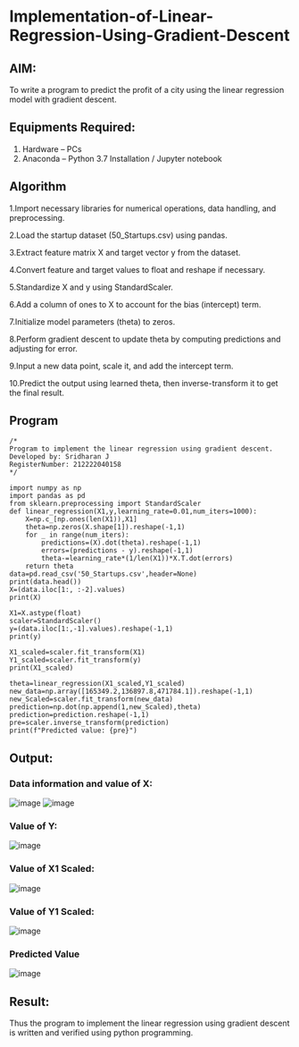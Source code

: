 # Implementation-of-Linear-Regression-Using-Gradient-Descent

## AIM:
To write a program to predict the profit of a city using the linear regression model with gradient descent.

## Equipments Required:
1. Hardware – PCs
2. Anaconda – Python 3.7 Installation / Jupyter notebook

## Algorithm
1.Import necessary libraries for numerical operations, data handling, and preprocessing.

2.Load the startup dataset (50_Startups.csv) using pandas.

3.Extract feature matrix X and target vector y from the dataset.

4.Convert feature and target values to float and reshape if necessary.

5.Standardize X and y using StandardScaler.

6.Add a column of ones to X to account for the bias (intercept) term.

7.Initialize model parameters (theta) to zeros.

8.Perform gradient descent to update theta by computing predictions and adjusting for error.

9.Input a new data point, scale it, and add the intercept term.

10.Predict the output using learned theta, then inverse-transform it to get the final result.
 
## Program
```
/*
Program to implement the linear regression using gradient descent.
Developed by: Sridharan J
RegisterNumber: 212222040158
*/

import numpy as np
import pandas as pd
from sklearn.preprocessing import StandardScaler
def linear_regression(X1,y,learning_rate=0.01,num_iters=1000):
    X=np.c_[np.ones(len(X1)),X1]
    theta=np.zeros(X.shape[1]).reshape(-1,1)
    for _ in range(num_iters):
        predictions=(X).dot(theta).reshape(-1,1)
        errors=(predictions - y).reshape(-1,1)
        theta-=learning_rate*(1/len(X1))*X.T.dot(errors)
    return theta
data=pd.read_csv('50_Startups.csv',header=None)
print(data.head())
X=(data.iloc[1:, :-2].values)
print(X)

X1=X.astype(float)
scaler=StandardScaler()
y=(data.iloc[1:,-1].values).reshape(-1,1)
print(y)

X1_scaled=scaler.fit_transform(X1)
Y1_scaled=scaler.fit_transform(y)
print(X1_scaled)

theta=linear_regression(X1_scaled,Y1_scaled)
new_data=np.array([165349.2,136897.8,471784.1]).reshape(-1,1)
new_Scaled=scaler.fit_transform(new_data)
prediction=np.dot(np.append(1,new_Scaled),theta)
prediction=prediction.reshape(-1,1)
pre=scaler.inverse_transform(prediction)
print(f"Predicted value: {pre}")
```

## Output:

### Data information and value of X:
![image](https://github.com/user-attachments/assets/fa3f7c54-7fe2-4302-b311-701dd70c8f2d)
![image](https://github.com/user-attachments/assets/e66f2f32-d841-4002-a6ae-cbfd98b8c77d)

### Value of Y:
![image](https://github.com/user-attachments/assets/bccfc6fd-9682-4b59-88f6-b460d8dd8553)

### Value of X1 Scaled:
![image](https://github.com/user-attachments/assets/727e97a5-79ff-4f14-a8d8-6293e2eac037)

### Value of Y1 Scaled:
![image](https://github.com/user-attachments/assets/87b9461c-0339-48b4-84f3-2cc358837595)

### Predicted Value
![image](https://github.com/user-attachments/assets/f15b1528-6825-4b96-af30-87d31480a8b6)


## Result:
Thus the program to implement the linear regression using gradient descent is written and verified using python programming.

